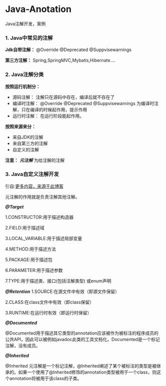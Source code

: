 # Java-Anotation
Java注解开发，案例

### 1. Java中常见的注解

 **Jdk自带注解：** @Override @Deprecated @Suppvisewarnings

 **第三方注解：** Spring,SpringMVC,Mybatis,Hibernate....

### 2. Java注解分类
 
 **按照运行机制分：** 

- 源码注解： 注解只在源码中存在，编译后就不存在了
- 编译时注解： @Override @Deprecated @Suppvisewarnings 为编译时注解，只在编译的时候起作用，提示作用
- 运行时注解： 在运行阶段能起作用。

 **按照来源来分：** 

- 来自JDK的注解
- 来自第三方的注解
- 自定义的注解

 **注意：**  **_元注解_** 为给注解的注解


### 3. Java自定义注解开发

引自:[更多内容，来源于此博客](https://www.cnblogs.com/peida/archive/2013/04/24/3036689.html)

元注解的作用就是负责注解其他注解。

 **_@Target_** 

1.CONSTRUCTOR:用于描述构造器

2.FIELD:用于描述域

3.LOCAL_VARIABLE:用于描述局部变量

4.METHOD:用于描述方法

5.PACKAGE:用于描述包

6.PARAMETER:用于描述参数

7.TYPE:用于描述类、接口(包括注解类型) 或enum声明

 **_@Retention_** 
1.SOURCE:在源文件中有效（即源文件保留）

2.CLASS:在class文件中有效（即class保留）

3.RUNTIME:在运行时有效（即运行时保留）

 **_@Documented_** 

@Documented用于描述其它类型的annotation应该被作为被标注的程序成员的公共API，因此可以被例如javadoc此类的工具文档化。Documented是一个标记注解，没有成员。

 **_@Inherited_** 

@Inherited 元注解是一个标记注解，@Inherited阐述了某个被标注的类型是被继承的。如果一个使用了@Inherited修饰的annotation类型被用于一个class，则这个annotation将被用于该class的子类。



